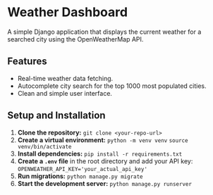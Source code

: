 # Weather Dashboard

A simple Django application that displays the current weather for a searched city using the OpenWeatherMap API.

## Features

- Real-time weather data fetching.
- Autocomplete city search for the top 1000 most populated cities.
- Clean and simple user interface.

## Setup and Installation

1.  **Clone the repository:**
    `git clone <your-repo-url>`
2.  **Create a virtual environment:**
    `python -m venv venv`
    `source venv/bin/activate`
3.  **Install dependencies:**
    `pip install -r requirements.txt`
4.  **Create a `.env` file** in the root directory and add your API key:
    `OPENWEATHER_API_KEY='your_actual_api_key'`
5.  **Run migrations:**
    `python manage.py migrate`
6.  **Start the development server:**
    `python manage.py runserver`
